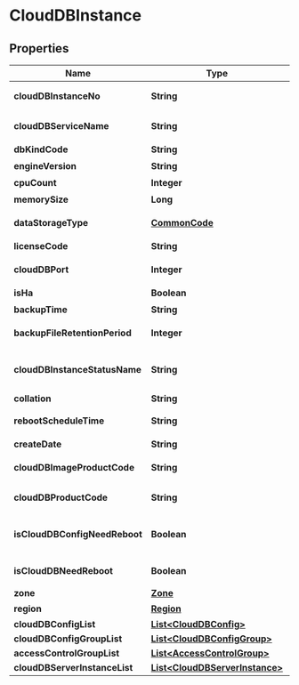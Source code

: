 
# CloudDBInstance

## Properties
Name | Type | Description | Notes
------------ | ------------- | ------------- | -------------
**cloudDBInstanceNo** | **String** | CloudDB인스턴스번호 |  [optional]
**cloudDBServiceName** | **String** | CloudDB서비스이름 |  [optional]
**dbKindCode** | **String** | DB유형코드 |  [optional]
**engineVersion** | **String** | 엔진버전 |  [optional]
**cpuCount** | **Integer** | CPU개수 |  [optional]
**memorySize** | **Long** | 메모리사이즈 |  [optional]
**dataStorageType** | [**CommonCode**](CommonCode.md) | 데이터스토리지타입 |  [optional]
**licenseCode** | **String** | 라이센스코드 |  [optional]
**cloudDBPort** | **Integer** | CloudDB포트 |  [optional]
**isHa** | **Boolean** | HA여부 |  [optional]
**backupTime** | **String** | 백업시간 |  [optional]
**backupFileRetentionPeriod** | **Integer** | 백업파일유지기간 |  [optional]
**cloudDBInstanceStatusName** | **String** | CloudDB인스턴스상태이름 |  [optional]
**collation** | **String** | Collation |  [optional]
**rebootScheduleTime** | **String** | 재부팅예약시간 |  [optional]
**createDate** | **String** | 생성일시 |  [optional]
**cloudDBImageProductCode** | **String** | CloudDB이미지상품코드 |  [optional]
**cloudDBProductCode** | **String** | CloudDB상품코드 |  [optional]
**isCloudDBConfigNeedReboot** | **Boolean** | CloudDB설정재부팅필요여부 |  [optional]
**isCloudDBNeedReboot** | **Boolean** | CloudDB재부팅필요여부 |  [optional]
**zone** | [**Zone**](Zone.md) | Zone |  [optional]
**region** | [**Region**](Region.md) | 리전 |  [optional]
**cloudDBConfigList** | [**List&lt;CloudDBConfig&gt;**](CloudDBConfig.md) |  |  [optional]
**cloudDBConfigGroupList** | [**List&lt;CloudDBConfigGroup&gt;**](CloudDBConfigGroup.md) |  |  [optional]
**accessControlGroupList** | [**List&lt;AccessControlGroup&gt;**](AccessControlGroup.md) |  |  [optional]
**cloudDBServerInstanceList** | [**List&lt;CloudDBServerInstance&gt;**](CloudDBServerInstance.md) |  |  [optional]



